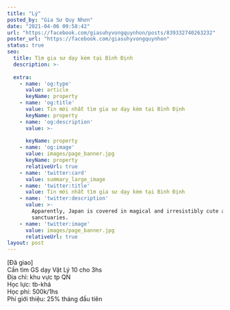 ```yaml
---
title: "Lý"
posted_by: "Gia Sư Quy Nhơn"
date: "2021-04-06 09:58:42"
url: "https://facebook.com/giasuhyvongquynhon/posts/839332740263232"
poster_url: "https://facebook.com/giasuhyvongquynhon"
status: true
seo:
  title: Tìm gia sư dạy kèm tại Bình Định
  description: >-
    
  extra:
    - name: 'og:type'
      value: article
      keyName: property
    - name: 'og:title'
      value: Tin mới nhất tìm gia sư dạy kèm tại Bình Định
      keyName: property
    - name: 'og:description'
      value: >-
        
      keyName: property
    - name: 'og:image'
      value: images/page_banner.jpg
      keyName: property
      relativeUrl: true
    - name: 'twitter:card'
      value: summary_large_image
    - name: 'twitter:title'
      value: Tin mới nhất tìm gia sư dạy kèm tại Bình Định
    - name: 'twitter:description'
      value: >-
        Apparently, Japan is covered in magical and irresistibly cute animal
        sanctuaries.
    - name: 'twitter:image'
      value: images/page_banner.jpg
      relativeUrl: true
layout: post
---
```

[Đã giao]<br>Cần tìm GS dạy Vật Lý 10 cho 3hs<br>Địa chỉ: khu vực tp QN<br>Học lực: tb-khá<br>Học phí: 500k/1hs<br>Phí giới thiệu: 25% tháng đầu tiên
